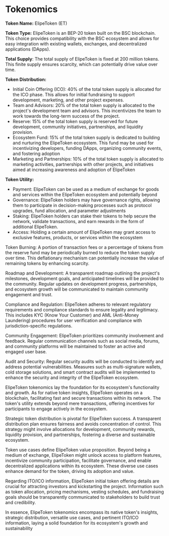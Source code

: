 # Tokenomics

**Token Name:** ElipeToken (ET)&#x20;

**Token Type:** ElipeToken is an BEP-20 token built on the BSC blockchain. This choice provides compatibility with the BSC ecosystem and allows for easy integration with existing wallets, exchanges, and decentralized applications (DApps).

**Total Supply**: The total supply of ElipeToken is fixed at 200 million tokens. This finite supply ensures scarcity, which can potentially drive value over time.

**Token Distribution:**

* Initial Coin Offering (ICO): 40% of the total token supply is allocated for the ICO phase. This allows for initial fundraising to support development, marketing, and other project expenses.&#x20;
* Team and Advisors: 20% of the total token supply is allocated to the project's development team and advisors. This incentivizes the team to work towards the long-term success of the project.&#x20;
* Reserve: 15% of the total token supply is reserved for future development, community initiatives, partnerships, and liquidity provision.
* Ecosystem Fund: 15% of the total token supply is dedicated to building and nurturing the ElipeToken ecosystem. This fund may be used for incentivizing developers, funding DApps, organizing community events, and fostering adoption
* Marketing and Partnerships: 10% of the total token supply is allocated to marketing activities, partnerships with other projects, and initiatives aimed at increasing awareness and adoption of ElipeToken

**Token Utility:**



* Payment: ElipeToken can be used as a medium of exchange for goods and services within the ElipeToken ecosystem and potentially beyond
* Governance: ElipeToken holders may have governance rights, allowing them to participate in decision-making processes such as protocol upgrades, fund allocation, and parameter adjustments
* Staking: ElipeToken holders can stake their tokens to help secure the network, validate transactions, and earn rewards in the form of additional ElipeToken.
* Access: Holding a certain amount of ElipeToken may grant access to exclusive features, products, or services within the ecosystem

Token Burning: A portion of transaction fees or a percentage of tokens from the reserve fund may be periodically burned to reduce the token supply over time. This deflationary mechanism can potentially increase the value of remaining tokens by enhancing scarcity.

Roadmap and Development: A transparent roadmap outlining the project's milestones, development goals, and anticipated timelines will be provided to the community. Regular updates on development progress, partnerships, and ecosystem growth will be communicated to maintain community engagement and trust.

Compliance and Regulation: ElipeToken adheres to relevant regulatory requirements and compliance standards to ensure legality and legitimacy. This includes KYC (Know Your Customer) and AML (Anti-Money Laundering) procedures for user verification and compliance with jurisdiction-specific regulations.

Community Engagement: ElipeToken prioritizes community involvement and feedback. Regular communication channels such as social media, forums, and community platforms will be maintained to foster an active and engaged user base.

Audit and Security: Regular security audits will be conducted to identify and address potential vulnerabilities. Measures such as multi-signature wallets, cold storage solutions, and smart contract audits will be implemented to enhance the security and integrity of the ElipeToken ecosystem.



ElipeToken tokenomics lay the foundation for its ecosystem's functionality and growth. As for native token insights, ElipeToken operates on a blockchain, facilitating fast and secure transactions within its network. The token's utility extends beyond mere transactions, offering incentives for participants to engage actively in the ecosystem.&#x20;

Strategic token distribution is pivotal for ElipeToken success. A transparent distribution plan ensures fairness and avoids concentration of control. This strategy might involve allocations for development, community rewards, liquidity provision, and partnerships, fostering a diverse and sustainable ecosystem.&#x20;

Token use cases define ElipeToken value proposition. Beyond being a medium of exchange, ElipeToken might unlock access to platform features, incentivize community participation, facilitate governance, and enable decentralized applications within its ecosystem. These diverse use cases enhance demand for the token, driving its adoption and value.&#x20;

Regarding ITO/ICO information, ElipeToken initial token offering details are crucial for attracting investors and kickstarting the project. Information such as token allocation, pricing mechanisms, vesting schedules, and fundraising goals should be transparently communicated to stakeholders to build trust and credibility.&#x20;

In essence, ElipeToken tokenomics encompass its native token's insights, strategic distribution, versatile use cases, and pertinent ITO/ICO information, laying a solid foundation for its ecosystem's growth and sustainability
